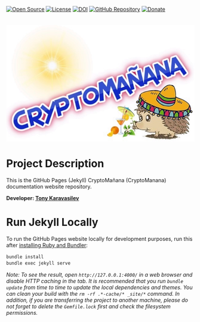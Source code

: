 [![Open Source](https://img.shields.io/badge/Open%20Source-FREE-success.svg?style=flat-square&cacheSeconds=7200)](https://en.wikipedia.org/wiki/Open-source_software)
[![License](https://img.shields.io/github/license/TonyKaravasilev/CryptoMananaDocs.svg?color=important&label=License&style=flat-square&cacheSeconds=7200)](https://github.com/TonyKaravasilev/CryptoMananaDocs/blob/master/LICENSE)
[![DOI](https://zenodo.org/badge/DOI/10.5281/zenodo.2604693.svg)](https://doi.org/10.5281/zenodo.2604693)
[![GitHub Repository](https://img.shields.io/badge/GitHub-URL-red.svg?style=flat-square&logo=github&cacheSeconds=7200)](https://github.com/TonyKaravasilev/CryptoManana)
[![Donate](https://img.shields.io/badge/Donate-PayPal-RebeccaPurple.svg?style=flat-square&logo=paypal&cacheSeconds=7200)](https://www.paypal.com/cgi-bin/webscr?cmd=_donations&business=BFKJXWRLFTFQA&currency_code=USD&source=url) <br><br>
&nbsp;[![CryptoManana Logo](images/CryptoMananaLogo.jpg)](https://github.com/TonyKaravasilev/CryptoManana)

# Project Description

This is the GitHub Pages (Jekyll) CryptoMañana (CryptoManana) documentation website repository.

**Developer: [Tony Karavasilev](https://karavasilev.eu)**

# Run Jekyll Locally

To run the GitHub Pages website locally for development purposes, run this
after [installing Ruby and Bundler](https://docs.github.com/en/pages/setting-up-a-github-pages-site-with-jekyll/testing-your-github-pages-site-locally-with-jekyll):

```bash
bundle install
bundle exec jekyll serve
```

*Note: To see the result, open `http://127.0.0.1:4000/` in a web browser and disable HTTP caching in the tab. It is
recommended that you run `bundle update` from time to time to update the local dependencies and themes. You can clean
your build with the `rm -rf .*-cache/* _site/*` command. In addition, if you are transferring the project to another
machine, please do not forget to delete the `Gemfile.lock` first and check the filesystem permissions.*
